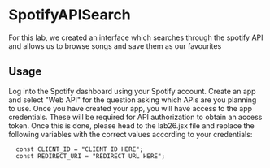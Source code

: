 # SpotifyAPISearch
For this lab, we created an interface which searches through the spotify API and allows us to browse songs and save them as our favourites
## Usage
Log into the Spotify dashboard using your Spotify account.
Create an app and select "Web API" for the question asking which APIs are you planning to use. Once you have created your app, you will have access to the app credentials. These will be required for API authorization to obtain an access token.
Once this is done, please head to the lab26.jsx file and replace the following variables with the correct values according to your credentials:
```
  const CLIENT_ID = "CLIENT ID HERE";
  const REDIRECT_URI = "REDIRECT URL HERE";
```
